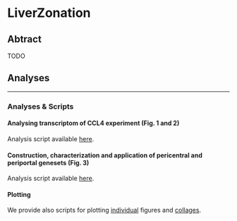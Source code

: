 # LiverZonation

## Abtract

TODO

## Analyses
***
### Analyses & Scripts
#### Analysing transcriptom of CCL4 experiment (Fig. 1 and 2)
Analysis script available [here](https://github.com/saezlab/LiverZonation/blob/master/analyses/ccl4_experiment.Rmd).

#### Construction, characterization and application of pericentral and periportal genesets (Fig. 3)
Analysis script available [here](https://github.com/saezlab/LiverZonation/blob/master/analyses/zonation.Rmd).

#### Plotting
We provide also scripts for plotting [individual](https://github.com/saezlab/LiverZonation/blob/master/analyses/plot_figures.Rmd) figures and [collages](https://github.com/saezlab/LiverZonation/blob/master/analyses/figure_arrangement.Rmd).

